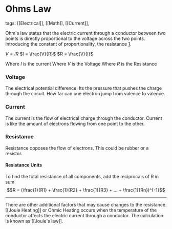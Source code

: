 # Ohms Law
tags: [[Electrical]], [[Math]], [[Current]],

Ohm's law states that the electric current through a conductor between two points is directly proportional to the voltage across the two points. Introducing the constant of proportionality, the resistance [1](https://en.wikipedia.org/wiki/Ohm%27s_law). 

$V = IR$
$I = \frac{V}{R}$
$R = \frac{V}{I}$

Where $I$ is the current
Where $V$ is the Voltage
Where $R$ is the Resistance

### Voltage
The electrical potential difference. Its the pressure that pushes the charge through the circuit. How far can one electron jump from valence to valence.
### Current
The current is the flow of electrical charge through the conductor. Current is like the amount of electrons flowing from one point to the other.
### Resistance
Resistance opposes the flow of electrons. This could be rubber or a resistor.

#### Resistance Units
To find the total resistance of all components, add the reciprocals of R in sum
$$R = (\frac{1}{R1} + \frac{1}{R2} + \frac{1}{R3} + ... + \frac{1}{Rn})^{-1}$$

---

There are other additional factors that may cause changes to the resistance. [[Joule Heating]] or Ohmic Heating occurs when the temperature of the conductor affects the electric current through a conductor. The calculation is known as [[Joule's law]].
